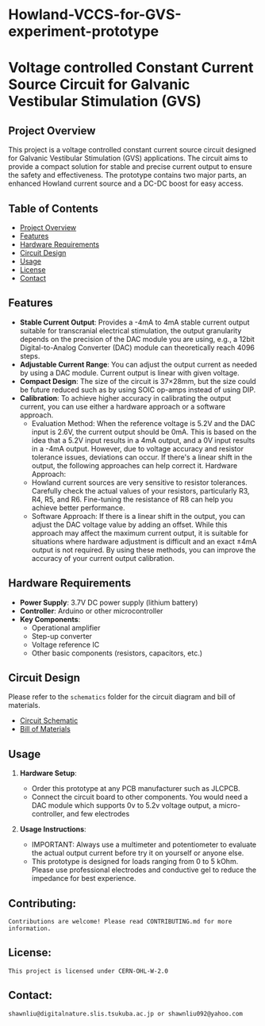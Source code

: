 # Howland-VCCS-for-GVS-experiment-prototype
# Voltage controlled Constant Current Source Circuit for Galvanic Vestibular Stimulation (GVS)

## Project Overview
This project is a voltage controlled constant current source circuit designed for Galvanic Vestibular Stimulation (GVS) applications. The circuit aims to provide a compact solution for stable and precise current output to ensure the safety and effectiveness. The prototype contains two major parts, an enhanced Howland current source and a DC-DC boost for easy access. 

## Table of Contents
- [Project Overview](#project-overview)
- [Features](#features)
- [Hardware Requirements](#hardware-requirements)
- [Circuit Design](#circuit-design)
- [Usage](#usage)
- [License](#license)
- [Contact](#contact)

## Features
- **Stable Current Output**: Provides a -4mA to 4mA stable current output suitable for transcranial electrical stimulation, the output granularity depends on the precision of the DAC module you are using, e.g., a 12bit Digital-to-Analog Converter (DAC) module can theoretically reach 4096 steps.
- **Adjustable Current Range**: You can adjust the output current as needed by using a DAC module. Current output is linear with given voltage.
- **Compact Design**: The size of the circuit is 37×28mm, but the size could be future reduced such as by using SOIC op-amps instead of using DIP.
- **Calibration**: To achieve higher accuracy in calibrating the output current, you can use either a hardware approach or a software approach.
  - Evaluation Method: When the reference voltage is 5.2V and the DAC input is 2.6V, the current output should be 0mA. This is based on the idea that a 5.2V input results in a 4mA output, and a 0V input           results in a -4mA output. However, due to voltage accuracy and resistor tolerance issues, deviations can occur. If there's a linear shift in the output, the following approaches can help correct it.
    Hardware Approach:
  - Howland current sources are very sensitive to resistor tolerances. Carefully check the actual values of your resistors, particularly R3, R4, R5, and R6. Fine-tuning the resistance of R8 can help you           achieve better performance.
  - Software Approach:
    If there is a linear shift in the output, you can adjust the DAC voltage value by adding an offset. While this approach may affect the maximum current output, it is suitable for situations where hardware      adjustment is difficult and an exact ±4mA output is not required.
    By using these methods, you can improve the accuracy of your current output calibration.

## Hardware Requirements
- **Power Supply**: 3.7V DC power supply (lithium battery)
- **Controller**: Arduino or other microcontroller
- **Key Components**:
  - Operational amplifier
  - Step-up converter
  - Voltage reference IC
  - Other basic components (resistors, capacitors, etc.)

## Circuit Design
Please refer to the `schematics` folder for the circuit diagram and bill of materials.
- [Circuit Schematic](./schematics/schematic.png)
- [Bill of Materials](./schematics/BOM_GVS.csv)

## Usage
1. **Hardware Setup**:
    - Order this prototype at any PCB manufacturer such as JLCPCB.
    - Connect the circuit board to other components. You would need a DAC module which supports 0v to 5.2v voltage output, a micro-controller, and few electrodes

2. **Usage Instructions**:
    - IMPORTANT: Always use a multimeter and potentiometer to evaluate the actual output current before try it on yourself or anyone else. 
    - This prototype is designed for loads ranging from 0 to 5 kOhm. Please use professional electrodes and conductive gel to reduce the impedance for best experience.
      
## Contributing: 
    Contributions are welcome! Please read CONTRIBUTING.md for more information.
  
## License: 
    This project is licensed under CERN-OHL-W-2.0
  
## Contact: 
    shawnliu@digitalnature.slis.tsukuba.ac.jp or shawnliu092@yahoo.com
